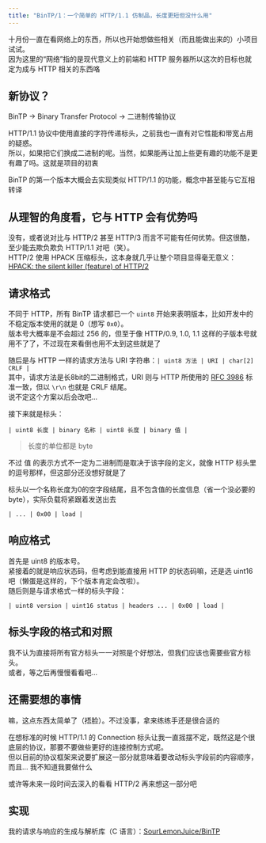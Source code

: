 ```yaml
---
title: "BinTP/1：一个简单的 HTTP/1.1 仿制品，长度更短但没什么用"
---
```


十月份一直在看网络上的东西，所以也开始想做些相关（而且能做出来的）小项目试试。\
因为这里的“网络”指的是现代意义上的前端和 HTTP 服务器所以这次的目标也就定为成与 HTTP 相关的东西咯

## 新协议？

BinTP -> Binary Transfer Protocol -> 二进制传输协议

HTTP/1.1 协议中使用直接的字符传递标头，之前我也一直有对它性能和带宽占用的疑惑。\
所以，如果把它们换成二进制的呢。当然，如果能再让加上些更有趣的功能不是更有趣了吗。这就是项目的初衷

BinTP 的第一个版本大概会去实现类似 HTTP/1.1 的功能，概念中甚至能与它互相转译

## 从理智的角度看，它与 HTTP 会有优势吗

没有，或者说对比与 HTTP/2 甚至 HTTP/3 而言不可能有任何优势。但这很酷，至少能去欺负欺负 HTTP/1.1 对吧（笑）。\
HTTP/2 使用 HPACK 压缩标头，这本身就几乎让整个项目显得毫无意义：[HPACK: the silent killer (feature) of HTTP/2](https://blog.cloudflare.com/hpack-the-silent-killer-feature-of-http-2/)

## 请求格式

不同于 HTTP，所有 BinTP 请求都已一个 `uint8` 开始来表明版本，比如开发中的不稳定版本使用的就是 0（想写 `0x0`）。\
版本号大概率是不会超过 256 的，但至于像 HTTP/0.9, 1.0, 1.1 这样的子版本号就用不了了，不过现在来看倒也用不太到这些就是了

随后是与 HTTP 一样的请求方法与 URI 字符串：`| uint8 方法 | URI | char[2] CRLF |`\
其中，请求方法是长8bit的二进制格式，URI 则与 HTTP 所使用的 [RFC 3986](https://www.rfc-editor.org/info/rfc3986) 标准一致，但以 `\r\n` 也就是 CRLF 结尾。\
说不定这个方案以后会改吧...

接下来就是标头：

```text
| uint8 长度 | binary 名称 | uint8 长度 | binary 值 |
```

> 长度的单位都是 byte

不过 值 的表示方式不一定为二进制而是取决于该字段的定义，就像 HTTP 标头里的逗号那样，但这部分还没想好就是了

标头以一个名称长度为0的空字段结尾，且不包含值的长度信息（省一个没必要的 byte），实际负载将紧跟着发送出去

```text
| ... | 0x00 | load |
```

## 响应格式

首先是 uint8 的版本号。\
紧接着的就是响应状态码，但考虑到能直接用 HTTP 的状态码嘛，还是选 uint16 吧（懒蛋是这样的，下个版本肯定会改啦）。\
随后则是与请求格式一样的标头字段：

```text
| uint8 version | uint16 status | headers ... | 0x00 | load |
```

## 标头字段的格式和对照

我不认为直接将所有官方标头一一对照是个好想法，但我们应该也需要些官方标头。\
或者，等之后再慢慢看看吧...

## 还需要想的事情

嘛，这点东西太简单了（捂脸）。不过没事，拿来练练手还是很合适的

在想标准的时候 HTTP/1.1 的 Connection 标头让我一直摇摆不定，既然这是个很底层的协议，那要不要做些更好的连接控制方式呢。\
但以目前的协议框架来说要扩展这一部分就意味着要改动标头字段前的内容顺序，而且... 我不知道我要做什么

或许等未来一段时间去深入的看看 HTTP/2 再来想这一部分吧

## 实现

我的请求与响应的生成与解析库（C 语言）：[SourLemonJuice/BinTP](https://github.com/SourLemonJuice/BinTP)
